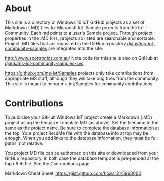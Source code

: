 # About
This site is a directory of Windows 10 IoT GitHub projects as a set of Markdown (.MD) files for Microosft IoT Sample projects from the IoT Community. Each md points to a user's Sample project. Through project properties in the .MD files, projects so listed are searchable and sortable. Project .MD files that are reposited in the GitHub repository [djaus/ms-iot-community-samples](https://github.com/djaus2/ms-iot-community-samples) are integrated into the site: 

http://www.sportronics.com.au/ 
Note code for this site is also on GitHub at [djaus/ms-iot-community-samples-svc](https://github.com/djaus2/ms-iot-community-samples-svc)

https://github.com/ms-iot/Samples projects only take contributions from appropriate MS staff, although they will take bug fixes from the community. This site is meant to mirror ms-iot/Samples for community contributions.

# Contributions
To publicise your GitHub Windows IoT project create a Markdown (.MD) project using the template Template.MD (as above). Set the filename to the same as the project name. Be sure to complete the database information at the top. Your project ReadMe file with the database info at top may be enough. When you add links to the database information, they must be full paths, not relative.

You project MD file can be authoroed on this site or downloaded from your GitHub repository. In both case the database template is pre-pended at the top ofteh file. See the Contributions page.

Markdown Cheat Sheet: https://gist.github.com/howar31/5963000
